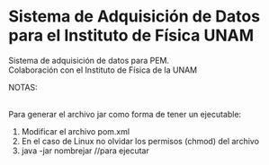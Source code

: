 # Sistema de Adquisición de Datos para el Instituto de Física UNAM 
Sistema de adquisición de datos para PEM.<br>
Colaboración con el Instituto de Física de la UNAM<br>


NOTAS:<br><br>

Para generar el archivo jar como forma de tener un ejecutable:<br>
1) Modificar el archivo pom.xml <br>
2) En el caso de Linux no olvidar los permisos (chmod) del archivo<br>
3) java -jar nombrejar //para ejecutar<br>

